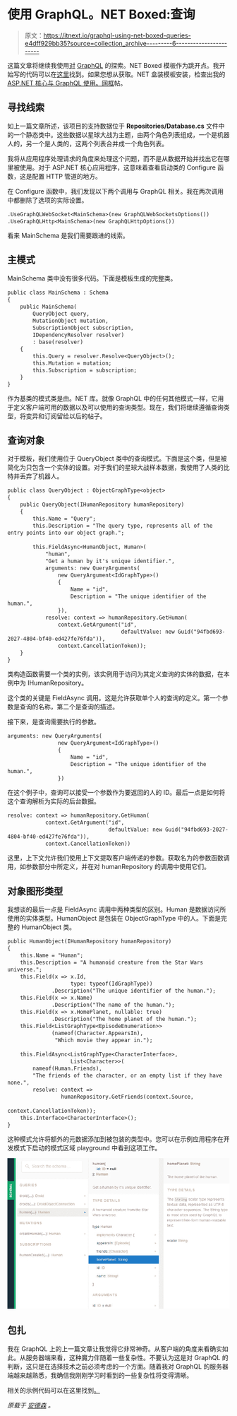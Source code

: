 # 使用 GraphQL。NET Boxed:查询

> 原文：<https://itnext.io/graphql-using-net-boxed-queries-e4dff929bb35?source=collection_archive---------6----------------------->

这篇文章将继续我使用[对](https://github.com/Dotnet-Boxed/Templates) [GraphQL](https://graphql.org/) 的探索。NET Boxed 模板作为跳开点。我开始写的代码可以在[这里](https://github.com/elanderson/ASP.NET-Core-GraphQl/tree/f8a353800ab5006c78b5445cc0204cb66f367147)找到。如果您想从获取。NET 盒装模板安装，检查出我的[ASP.NET 核心与 GraphQL 使用。网框](https://elanderson.net/2018/07/asp-net-core-with-graphql-using-net-boxed/)帖。

## 寻找线索

如上一篇文章所述，该项目的支持数据位于 **Repositories/Database.cs** 文件中的一个静态类中。这些数据以星球大战为主题，由两个角色列表组成，一个是机器人的，另一个是人类的，这两个列表合并成一个角色列表。

我将从应用程序处理请求的角度来处理这个问题，而不是从数据开始并找出它在哪里被使用。对于 ASP.NET 核心应用程序，这意味着查看启动类的 Configure 函数，这是配置 HTTP 管道的地方。

在 Configure 函数中，我们发现以下两个调用与 GraphQL 相关。我在两次调用中都删除了选项的实际设置。

```
.UseGraphQLWebSocket<MainSchema>(new GraphQLWebSocketsOptions())
.UseGraphQLHttp<MainSchema>(new GraphQLHttpOptions())
```

看来 MainSchema 是我们需要跟进的线索。

## 主模式

MainSchema 类中没有很多代码。下面是模板生成的完整类。

```
public class MainSchema : Schema
{
    public MainSchema(
        QueryObject query,
        MutationObject mutation,
        SubscriptionObject subscription,
        IDependencyResolver resolver)
        : base(resolver)
    {
        this.Query = resolver.Resolve<QueryObject>();
        this.Mutation = mutation;
        this.Subscription = subscription;
    }
}
```

作为基类的模式类是由。NET 库。就像 GraphQL 中的任何其他模式一样，它用于定义客户端可用的数据以及可以使用的查询类型。现在，我们将继续遵循查询类型，将变异和订阅留给以后的帖子。

## 查询对象

对于模板，我们使用位于 QueryObject 类中的查询模式。下面是这个类，但是被简化为只包含一个实体的设置。对于我们的星球大战样本数据，我使用了人类的比特并丢弃了机器人。

```
public class QueryObject : ObjectGraphType<object>
{
    public QueryObject(IHumanRepository humanRepository)
    {
        this.Name = "Query";
        this.Description = "The query type, represents all of the entry points into our object graph.";

        this.FieldAsync<HumanObject, Human>(
            "human",
            "Get a human by it's unique identifier.",
            arguments: new QueryArguments(
                new QueryArgument<IdGraphType>()
                {
                    Name = "id",
                    Description = "The unique identifier of the human.",
                }),
            resolve: context => humanRepository.GetHuman(
                context.GetArgument("id", 
                                    defaultValue: new Guid("94fbd693-2027-4804-bf40-ed427fe76fda")),
                context.CancellationToken));
    }
}
```

类构造函数需要一个类的实例，该实例用于访问为其定义查询的实体的数据，在本例中为 IHumanRepository。

这个类的关键是 FieldAsync <humanobject human="">调用。这是允许获取单个人的查询的定义。第一个参数是查询的名称，第二个是查询的描述。</humanobject>

接下来，是查询需要执行的参数。

```
arguments: new QueryArguments(
                new QueryArgument<IdGraphType>()
                {
                    Name = "id",
                    Description = "The unique identifier of the human.",
                })
```

在这个例子中，查询可以接受一个参数作为要返回的人的 ID。最后一点是如何将这个查询解析为实际的后台数据。

```
resolve: context => humanRepository.GetHuman(
            context.GetArgument("id", 
                                defaultValue: new Guid("94fbd693-2027-4804-bf40-ed427fe76fda")),
            context.CancellationToken))
```

这里，上下文允许我们使用上下文提取客户端传递的参数。获取名为的参数函数调用，如参数部分中所定义，并在对 humanRepository 的调用中使用它们。

## 对象图形类型

我想谈的最后一点是 FieldAsync <humanobject human="">调用中两种类型的区别。Human 是数据访问所使用的实体类型。HumanObject 是包装在 ObjectGraphType 中的人。下面是完整的 HumanObject 类。</humanobject>

```
public HumanObject(IHumanRepository humanRepository)
{
    this.Name = "Human";
    this.Description = "A humanoid creature from the Star Wars universe.";
    this.Field(x => x.Id, 
                    type: typeof(IdGraphType))
              .Description("The unique identifier of the human.");
    this.Field(x => x.Name)
              .Description("The name of the human.");
    this.Field(x => x.HomePlanet, nullable: true)
              .Description("The home planet of the human.");
    this.Field<ListGraphType<EpisodeEnumeration>>
              (nameof(Character.AppearsIn), 
               "Which movie they appear in.");

    this.FieldAsync<ListGraphType<CharacterInterface>, 
                    List<Character>>(
        nameof(Human.Friends),
        "The friends of the character, or an empty list if they have none.",
        resolve: context => 
                 humanRepository.GetFriends(context.Source,
                                            context.CancellationToken));
    this.Interface<CharacterInterface>();
}
```

这种模式允许将额外的元数据添加到被包装的类型中。您可以在示例应用程序在开发模式下启动的模式区域 playground 中看到这项工作。

![](img/b79849d1d66e0a7368eab4bab025ddbc.png)

## 包扎

我在 GraphQL 上的上一篇文章让我觉得它非常神奇。从客户端的角度来看确实如此。从服务器端来看，这种魔力伴随着一些复杂性。不要认为这是对 GraphQL 的判断，这只是在选择技术之前必须考虑的一个方面。随着我对 GraphQL 的服务器端越来越熟悉，我确信我刚刚学习时看到的一些复杂性将变得清晰。

相关的示例代码可以在这里找到[。](https://github.com/elanderson/ASP.NET-Core-GraphQl/tree/59792e870382dba7c6c40d444cfe573577b2569b)

*原载于* [*安德森*](https://elanderson.net/2018/07/graphql-using-net-boxed-queries/) *。*